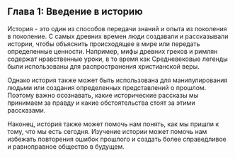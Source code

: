 ## Глава 1: Введение в историю

История - это один из способов передачи знаний и опыта из поколения в поколение.
С самых древних времен люди создавали и рассказывали истории, чтобы объяснить происходящее в мире или передать определенные ценности.
Например, мифы древних греков и римлян содержат нравственные уроки, в то время как Средневековые легенды были использованы для распространения христианской веры.

Однако история также может быть использована для манипулирования людьми или создания определенных представлений о прошлом.
Поэтому важно осознавать, какие исторические рассказы мы принимаем за правду и какие обстоятельства стоят за этими рассказами.

Наконец, история также может помочь нам понять, как мы пришли к тому, что мы есть сегодня.
Изучение истории может помочь нам избежать повторения ошибок прошлого и создать более справедливое и равноправное общество в будущем.

